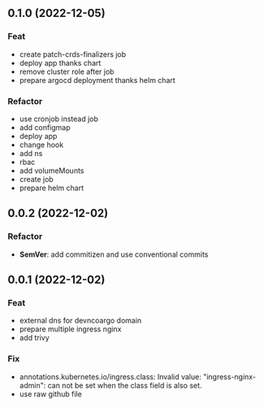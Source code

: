 ## 0.1.0 (2022-12-05)

### Feat

- create patch-crds-finalizers job
- deploy app thanks chart
- remove cluster role after job
- prepare argocd deployment thanks helm chart

### Refactor

- use cronjob instead job
- add configmap
- deploy app
- change hook
- add ns
- rbac
- add volumeMounts
- create job
- prepare helm chart

## 0.0.2 (2022-12-02)

### Refactor

- **SemVer**: add commitizen and use conventional commits

## 0.0.1 (2022-12-02)

### Feat

- external dns for devncoargo domain
- prepare multiple ingress nginx
- add trivy

### Fix

- annotations.kubernetes.io/ingress.class: Invalid value: "ingress-nginx-admin": can not be set when the class field is also set.
- use raw github file

